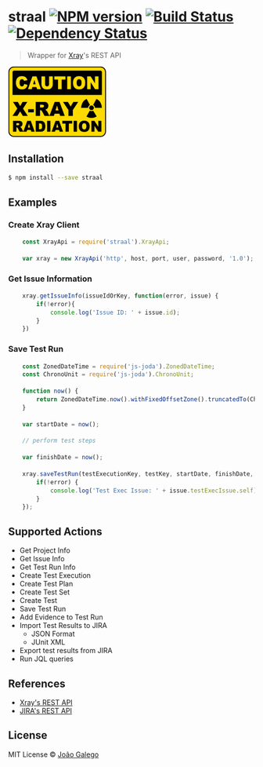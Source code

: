 # straal [![NPM version][npm-image]][npm-url] [![Build Status][travis-image]][travis-url] [![Dependency Status][daviddm-image]][daviddm-url]
> Wrapper for <a href="https://marketplace.atlassian.com/plugins/com.xpandit.plugins.xray/server/overview">Xray</a>&#39;s REST API

<img src="https://github.com/JGalego/straal/blob/master/radiation.png?raw=true" width="200"/>

## Installation

```sh
$ npm install --save straal
```

## Examples

### Create Xray Client ###

```js
    const XrayApi = require('straal').XrayApi;

    var xray = new XrayApi('http', host, port, user, password, '1.0');
```

### Get Issue Information ###

```js
    xray.getIssueInfo(issueIdOrKey, function(error, issue) {
        if(!error){
            console.log('Issue ID: ' + issue.id);
        }
    })
```

### Save Test Run ###

```js
    const ZonedDateTime = require('js-joda').ZonedDateTime;
    const ChronoUnit = require('js-joda').ChronoUnit;

    function now() {
        return ZonedDateTime.now().withFixedOffsetZone().truncatedTo(ChronoUnit.SECONDS).toString();
    }

    var startDate = now();

    // perform test steps

    var finishDate = now();

    xray.saveTestRun(testExecutionKey, testKey, startDate, finishDate, status, comment, function(error, issue) {
        if(!error) {
            console.log('Test Exec Issue: ' + issue.testExecIssue.self);
        }
    });
```

## Supported Actions

* Get Project Info
* Get Issue Info
* Get Test Run Info
* Create Test Execution
* Create Test Plan
* Create Test Set
* Create Test
* Save Test Run
* Add Evidence to Test Run
* Import Test Results to JIRA
    * JSON Format
    * JUnit XML
* Export test results from JIRA
* Run JQL queries

## References

* <a href="https://confluence.xpand-addons.com/display/XRAY/REST+API">Xray's REST API</a>
* <a href="https://developer.atlassian.com/server/jira/platform/rest-apis/">JIRA's REST API</a>

## License

MIT License © [João Galego]()

[npm-image]: https://badge.fury.io/js/straal.svg
[npm-url]: https://npmjs.org/package/straal
[travis-image]: https://travis-ci.org/JGalego/straal.svg?branch=master
[travis-url]: https://travis-ci.org/JGalego/straal
[daviddm-image]: https://david-dm.org/JGalego/straal.svg?theme=shields.io
[daviddm-url]: https://david-dm.org/JGalego/straal
[coveralls-image]: https://coveralls.io/repos/JGalego/straal/badge.svg
[coveralls-url]: https://coveralls.io/r/JGalego/straal